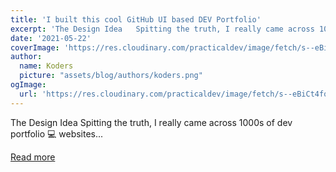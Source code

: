 ```yaml
---
title: 'I built this cool GitHub UI based DEV Portfolio'
excerpt: 'The Design Idea   Spitting the truth, I really came across 1000s of dev portfolio 💻 websites...'
date: '2021-05-22'
coverImage: 'https://res.cloudinary.com/practicaldev/image/fetch/s--eBiCt4fo--/c_imagga_scale,f_auto,fl_progressive,h_420,q_auto,w_1000/https://dev-to-uploads.s3.amazonaws.com/uploads/articles/xggjm8w9uenu8grwbtx9.png'
author:
  name: Koders
  picture: "assets/blog/authors/koders.png"
ogImage:
  url: 'https://res.cloudinary.com/practicaldev/image/fetch/s--eBiCt4fo--/c_imagga_scale,f_auto,fl_progressive,h_420,q_auto,w_1000/https://dev-to-uploads.s3.amazonaws.com/uploads/articles/xggjm8w9uenu8grwbtx9.png'
---
```


The Design Idea   Spitting the truth, I really came across 1000s of dev portfolio 💻 websites...

[Read more](https://dev.to/hima_khaitan/i-built-this-cool-github-ui-based-dev-portfolio-1n6f)

